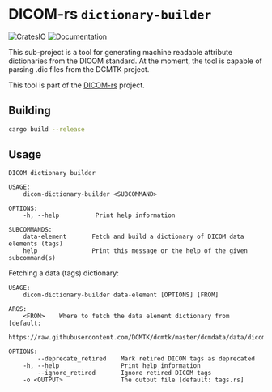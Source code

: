 # DICOM-rs `dictionary-builder`

[![CratesIO](https://img.shields.io/crates/v/dicom-dictionary-builder.svg)](https://crates.io/crates/dicom-dictionary-builder)
[![Documentation](https://docs.rs/dicom-dictionary-builder/badge.svg)](https://docs.rs/dicom-dictionary-builder)

This sub-project is a tool for generating machine readable attribute dictionaries from the DICOM standard.
At the moment, the tool is capable of parsing .dic files from the DCMTK project.

This tool is part of the [DICOM-rs](https://github.com/Enet4/dicom-rs) project.

## Building

```bash
cargo build --release
```

## Usage

```text
DICOM dictionary builder

USAGE:
    dicom-dictionary-builder <SUBCOMMAND>

OPTIONS:
    -h, --help          Print help information

SUBCOMMANDS:
    data-element       Fetch and build a dictionary of DICOM data elements (tags)
    help               Print this message or the help of the given subcommand(s)
```

Fetching a data (tags) dictionary:

```text
USAGE:
    dicom-dictionary-builder data-element [OPTIONS] [FROM]

ARGS:
    <FROM>    Where to fetch the data element dictionary from [default:
              https://raw.githubusercontent.com/DCMTK/dcmtk/master/dcmdata/data/dicom.dic]

OPTIONS:
        --deprecate_retired    Mark retired DICOM tags as deprecated
    -h, --help                 Print help information
        --ignore_retired       Ignore retired DICOM tags
    -o <OUTPUT>                The output file [default: tags.rs]
```
